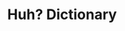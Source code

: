 ---
app: "Huh? Dictionary"
description:
    "Huh? is a reference app available on iOS, iPadOS and macOS.
    Browse through all your favourite dictionaries to improve your communication skills and grades."
layout: "app"
image: "apps/huh-dictionary/social.png"
secret_message: "Roger, tu es mieux qu'un fils!"
title: "Huh? Dictionary"
---